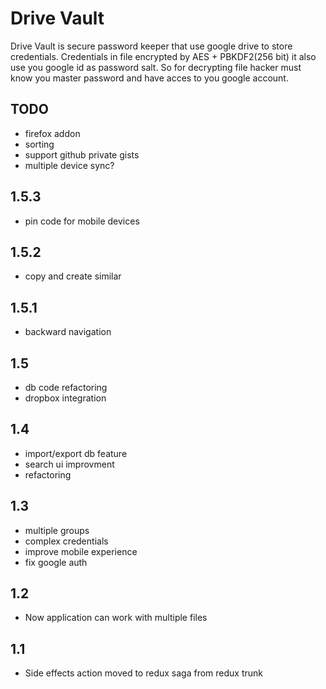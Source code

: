 # Drive Vault

Drive Vault is secure password keeper that use google drive to store credentials.
Credentials in file encrypted by AES + PBKDF2(256 bit) it also use you google id as password salt.
So for decrypting file hacker must know you master password and have acces to you google account.

## TODO

* firefox addon
* sorting
* support github private gists
* multiple device sync?

## 1.5.3
* pin code for mobile devices

## 1.5.2
* copy and create similar

## 1.5.1
* backward navigation

## 1.5
* db code refactoring
* dropbox integration

## 1.4
* import/export db feature
* search ui improvment
* refactoring

## 1.3
* multiple groups
* complex credentials
* improve mobile experience
* fix google auth

## 1.2

* Now application can work with multiple files

## 1.1

* Side effects action moved to redux saga from redux trunk
